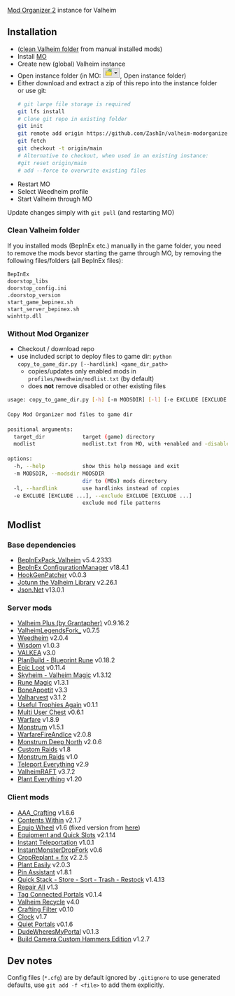 [Mod Organizer 2](https://github.com/ModOrganizer2/modorganizer/releases) instance for Valheim

## Installation
- ([clean Valheim folder](#clean-valheim-folder) from manual installed mods)
- Install [MO](https://github.com/ModOrganizer2/modorganizer/releases) 
- Create new (global) Valheim instance
- Open instance folder (in MO: ![folder icon](MO-folder-icon.png), Open instance folder)
- Either download and extract a zip of this repo into the instance folder  
  or use git:
  ```sh
  # git large file storage is required
  git lfs install
  # Clone git repo in existing folder
  git init
  git remote add origin https://github.com/ZashIn/valheim-modorganizer-mods.git
  git fetch
  git checkout -t origin/main
  # Alternative to checkout, when used in an existing instance:
  #git reset origin/main
  # add --force to overwrite existing files
  ```
- Restart MO
- Select Weedheim profile
- Start Valheim through MO

Update changes simply with `git pull` (and restarting MO)

### Clean Valheim folder
If you installed mods (BepInEx etc.) manually in the game folder, you need to remove the mods bevor starting the game through MO, by removing the following files/folders (all BepInEx files):
```
BepInEx
doorstop_libs
doorstop_config.ini
.doorstop_version
start_game_bepinex.sh
start_server_bepinex.sh
winhttp.dll
```

### Without Mod Organizer
- Checkout / download repo
- use included script to deploy files to game dir:
  `python copy_to_game_dir.py [--hardlink] <game_dir_path>`
  - copies/updates only enabled mods in `profiles/Weedheim/modlist.txt` (by default)
  - does **not** remove disabled or other existing files

```sh
usage: copy_to_game_dir.py [-h] [-m MODSDIR] [-l] [-e EXCLUDE [EXCLUDE ...]] target_dir [modlist]

Copy Mod Organizer mod files to game dir

positional arguments:
  target_dir            target (game) directory
  modlist               modlist.txt from MO, with +enabled and -disabled mods

options:
  -h, --help            show this help message and exit
  -m MODSDIR, --modsdir MODSDIR
                        dir to (MOs) mods directory
  -l, --hardlink        use hardlinks instead of copies
  -e EXCLUDE [EXCLUDE ...], --exclude EXCLUDE [EXCLUDE ...]
                        exclude mod file patterns
```

## Modlist

### Base dependencies
- [BepInExPack_Valheim](https://thunderstore.io/c/valheim/p/denikson/BepInExPack_Valheim/) v5.4.2333
- [BepInEx ConfigurationManager](https://github.com/BepInEx/BepInEx.ConfigurationManager) v18.4.1
- [HookGenPatcher](https://nexusmods.com/valheim/mods/505) v0.0.3
- [Jotunn the Valheim Library](https://nexusmods.com/valheim/mods/1138) v2.26.1
- [Json.Net](https://nexusmods.com/valheim/mods/1490) v13.0.1

### Server mods
- [Valheim Plus (by Grantapher)](https://nexusmods.com/valheim/mods/2323) v0.9.16.2
- [ValheimLegendsFork_](https://thunderstore.io/c/valheim/p/Visteus/Valheim_Legends_Fork/) v0.7.5
- [Weedheim](https://nexusmods.com/valheim/mods/3021) v2.0.4
- [Wisdom](https://nexusmods.com/valheim/mods/2790) v1.0.3
- [VALKEA](https://nexusmods.com/valheim/mods/2123) v3.0
- [PlanBuild - Blueprint Rune](https://nexusmods.com/valheim/mods/1125) v0.18.2
- [Epic Loot](https://nexusmods.com/valheim/mods/387) v0.11.4
- [Skyheim - Valheim Magic](https://nexusmods.com/valheim/mods/916) v1.3.12
- [Rune Magic](https://nexusmods.com/valheim/mods/1359) v1.3.1
- [BoneAppetit](https://nexusmods.com/valheim/mods/1250) v3.3
- [Valharvest](https://nexusmods.com/valheim/mods/1600) v3.1.2
- [Useful Trophies Again](https://nexusmods.com/valheim/mods/3050) v0.1.1
- [Multi User Chest](https://nexusmods.com/valheim/mods/1766) v0.6.1
- [Warfare](https://thunderstore.io/c/valheim/p/Therzie/Warfare/) v1.8.9
- [Monstrum](https://thunderstore.io/c/valheim/p/Therzie/Monstrum/) v1.5.1
- [WarfareFireAndIce](https://thunderstore.io/c/valheim/p/Therzie/WarfareFireAndIce/) v2.0.8
- [Monstrum Deep North](https://thunderstore.io/c/valheim/p/Therzie/MonstrumDeepNorth/) v2.0.6
- [Custom Raids](https://thunderstore.io/c/valheim/p/ASharpPen/Custom_Raids/) v1.8
- [Monstrum Raids](https://thunderstore.io/c/valheim/p/JewelHeim/Monstrum_Raids/) v1.0
- [Teleport Everything](https://nexusmods.com/valheim/mods/1806) v2.9
- [ValheimRAFT](https://thunderstore.io/c/valheim/p/zolantris/ValheimRAFT/) v3.7.2
- [Plant Everything](https://nexusmods.com/valheim/mods/1042) v1.20

### Client mods
- [AAA_Crafting](https://thunderstore.io/c/valheim/p/Azumatt/AAA_Crafting/) v1.6.6
- [Contents Within](https://nexusmods.com/valheim/mods/1838) v2.1.7
- [Equip Wheel](https://nexusmods.com/valheim/mods/536) v1.6 (fixed version from [here](https://github.com/LANCommander/ValheimWheels/releases/tag/v1.6.0))
- [Equipment and Quick Slots](https://nexusmods.com/valheim/mods/92) v2.1.14
- [Instant Teleportation](https://nexusmods.com/valheim/mods/2046) v1.0.1
- [InstantMonsterDropFork](https://thunderstore.io/c/valheim/p/mchangrh/InstantMonsterDropFork/) v0.6
- [CropReplant + fix](https://nexusmods.com/valheim/mods/99) v2.2.5
- [Plant Easily](https://nexusmods.com/valheim/mods/2350) v2.0.3
- [Pin Assistant](https://nexusmods.com/valheim/mods/2531) v1.8.1
- [Quick Stack - Store - Sort - Trash - Restock](https://nexusmods.com/valheim/mods/2094) v1.4.13
- [Repair All](https://nexusmods.com/valheim/mods/26) v1.3
- [Tag Connected Portals](https://nexusmods.com/valheim/mods/2828) v0.1.4
- [Valheim Recycle](https://nexusmods.com/valheim/mods/425) v4.0
- [Crafting Filter](https://nexusmods.com/valheim/mods/1219) v0.10
- [Clock](https://nexusmods.com/valheim/mods/85) v1.7
- [Quiet Portals](https://nexusmods.com/valheim/mods/1981) v0.1.6
- [DudeWheresMyPortal](https://thunderstore.io/c/valheim/p/oathorse/DudeWheresMyPortal/) v0.1.3
- [Build Camera Custom Hammers Edition](https://thunderstore.io/c/valheim/p/Azumatt/Build_Camera_Custom_Hammers_Edition/) v1.2.7

## Dev notes
Config files (`*.cfg`) are by default ignored by `.gitignore` to use generated defaults, use `git add -f <file>` to add them explicitly.
